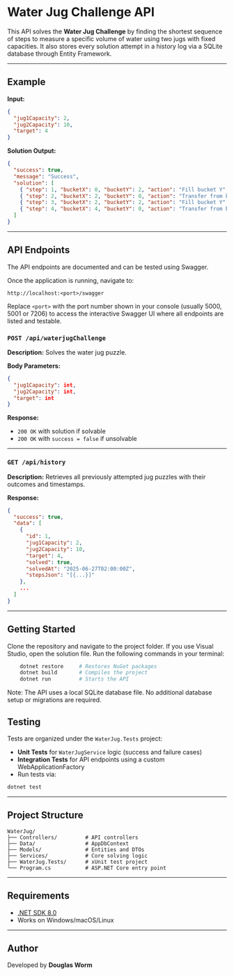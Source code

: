 # Water Jug Challenge API

This API solves the **Water Jug Challenge** by finding the shortest sequence of steps to measure a specific volume of water using two jugs with fixed capacities. It also stores every solution attempt in a history log via a SQLite database through Entity Framework.


---

## Example

**Input:**
```json
{
  "jug1Capacity": 2,
  "jug2Capacity": 10,
  "target": 4
}
```

**Solution Output:**
```json
{
  "success": true,
  "message": "Success",
  "solution": [
    { "step": 1, "bucketX": 0, "bucketY": 2, "action": "Fill bucket Y" },
    { "step": 2, "bucketX": 2, "bucketY": 0, "action": "Transfer from bucket Y to X" },
    { "step": 3, "bucketX": 2, "bucketY": 2, "action": "Fill bucket Y" },
    { "step": 4, "bucketX": 4, "bucketY": 0, "action": "Transfer from bucket Y to X", "isFinalStep": true }
  ]
}
```

---

## API Endpoints

The API endpoints are documented and can be tested using Swagger.

Once the application is running, navigate to:

```
http://localhost:<port>/swagger
```

Replace `<port>` with the port number shown in your console (usually 5000, 5001 or 7206) to access the interactive Swagger UI where all endpoints are listed and testable.


### `POST /api/waterjugChallenge`

**Description:** Solves the water jug puzzle.

**Body Parameters:**
```json
{
  "jug1Capacity": int,
  "jug2Capacity": int,
  "target": int
}
```

**Response:**
- `200 OK` with solution if solvable
- `200 OK` with `success = false` if unsolvable

---

### `GET /api/history`

**Description:** Retrieves all previously attempted jug puzzles with their outcomes and timestamps.

**Response:**
```json
{
  "success": true,
  "data": [
    {
      "id": 1,
      "jug1Capacity": 2,
      "jug2Capacity": 10,
      "target": 4,
      "solved": true,
      "solvedAt": "2025-06-27T02:00:00Z",
      "stepsJson": "[{...}]"
    },
    ...
  ]
}
```

---

## Getting Started

Clone the repository and navigate to the project folder. If you use Visual Studio, open the solution file.
Run the following commands in your terminal:

```bash
    dotnet restore     # Restores NuGet packages
    dotnet build       # Compiles the project
    dotnet run         # Starts the API
```
Note: The API uses a local SQLite database file. No additional database setup or migrations are required.


###

## Testing

Tests are organized under the `WaterJug.Tests` project:

- **Unit Tests** for `WaterJugService` logic (success and failure cases)
- **Integration Tests** for API endpoints using a custom WebApplicationFactory
- Run tests via:

```bash
dotnet test
```

---

## Project Structure

```text
WaterJug/
├── Controllers/         # API controllers
├── Data/                # AppDbContext
├── Models/              # Entities and DTOs
├── Services/            # Core solving logic
├── WaterJug.Tests/      # xUnit test project
└── Program.cs           # ASP.NET Core entry point
```

---

## Requirements

- [.NET SDK 8.0](https://dotnet.microsoft.com/en-us/download/dotnet/8.0)
- Works on Windows/macOS/Linux

---

## Author

Developed by **Douglas Worm** 
